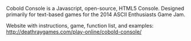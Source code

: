 Cobold Console is a Javascript, open-source, HTML5 Console.
Designed primarily for text-based games for the 2014 ASCII Enthusiasts Game Jam.

Website with instructions, game, function list, and examples:
http://deathraygames.com/play-online/cobold-console/